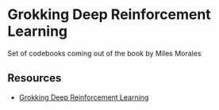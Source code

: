 # Grokking Deep Reinforcement Learning

Set of codebooks coming out of the book by Miles Morales

## Resources

- [Grokking Deep Reinforcement Learning](https://www.amazon.com/Grokking-Reinforcement-Learning-Miguel-Morales/dp/1617295450/ref=sr_1_1?crid=3M8QISMRAOYOL&keywords=grokking+reinforcement+learning&qid=1669779751&sprefix=grokking+reinforcement+leanr%2Caps%2C702&sr=8-1)